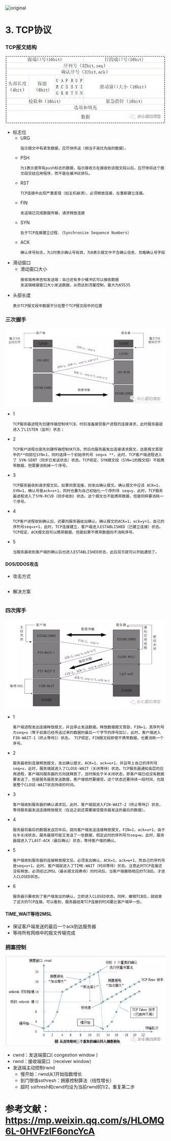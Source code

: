 ![original](https://badgen.net/badge/original/%E4%B8%AD%E5%8D%8E%E7%9F%B3%E6%9D%89/orange)
# 3. TCP协议

### **TCP报文结构**
![tcp协议报文](../images/tcp_protocol.png)
- 标志位
    - URG
        ```
        指示报文中有紧急数据，应尽快传送（相当于高优先级的数据）。
        ```
    - PSH
        ```
        为1表示是带有push标志的数据，指示接收方在接收到该报文段以后，应尽快将这个报文段交给应用程序，而不是在缓冲区排队。
        ```
    - RST
        ```
        TCP连接中出现严重差错（如主机崩溃），必须释放连接，在重新建立连接。
        ```
    - FIN
        ```
        发送端已完成数据传输，请求释放连接
        ```
    - SYN
        ```
        处于TCP连接建立过程.（Synchronize Sequence Numbers）
        ```
    - ACK
        ```
        确认序号标志，为1时表示确认号有效，为0表示报文中不含确认信息，忽略确认号字段
        ```
- 滑动窗口
    - 滑动窗口大小
        ```
        接收端用来告知发送端：自己还有多少缓冲区可以接收数据
        发送端根据窗口大小发送数据，从而达到流量控制，最大为65535
        ```
- 头部长度
    ```
    表示TCP报文段中数据不分在整个TCP报文段中的位置
    ```
    
### **三次握手**
![三次握手](../images/3次握手.png)
- 1 
    ```
    TCP服务器进程先创建传输控制块TCB，时刻准备接受客户进程的连接请求，此时服务器就进入了LISTEN（监听）状态；
    ```
- 2
    ```
    TCP客户进程也是先创建传输控制块TCB，然后向服务器发出连接请求报文，这是报文首部中的**同部位SYN=1，同时选择一个初始序列号 seq=x **，此时，TCP客户端进程进入了 SYN-SENT（同步已发送状态）状态。TCP规定，SYN报文段（SYN=1的报文段）不能携带数据，但需要消耗掉一个序号。
    ```
- 3
    ```
    TCP服务器收到请求报文后，如果同意连接，则发出确认报文。确认报文中应该 ACK=1，SYN=1，确认号是ack=x+1，同时也要为自己初始化一个序列号 seq=y，此时，TCP服务器进程进入了SYN-RCVD（同步收到）状态。这个报文也不能携带数据，但是同样要消耗一个序号。
    ```
- 4
    ```
    TCP客户进程收到确认后，还要向服务器给出确认。确认报文的ACK=1，ack=y+1，自己的序列号seq=x+1，此时，TCP连接建立，客户端进入ESTABLISHED（已建立连接）状态。TCP规定，ACK报文段可以携带数据，但是如果不携带数据则不消耗序号。
    ```
- 5
    ```
    当服务器收到客户端的确认后也进入ESTABLISHED状态，此后双方就可以开始通信了。
    ```
#### DOS/DDOS攻击
- 攻击方式
```

```
- 解决方案
```

```
### **四次挥手**
![四次挥手](../images/4次挥手.png)
- 1
    ```
    客户端进程发出连接释放报文，并且停止发送数据。释放数据报文首部，FIN=1，其序列号为seq=u（等于前面已经传送过来的数据的最后一个字节的序号加1），此时，客户端进入FIN-WAIT-1（终止等待1）状态。 TCP规定，FIN报文段即使不携带数据，也要消耗一个序号。
    ```
- 2
    ```
    服务器收到连接释放报文，发出确认报文，ACK=1，ack=u+1，并且带上自己的序列号seq=v，此时，服务端就进入了CLOSE-WAIT（关闭等待）状态。TCP服务器通知高层的应用进程，客户端向服务器的方向就释放了，这时候处于半关闭状态，即客户端已经没有数据要发送了，但是服务器若发送数据，客户端依然要接受。这个状态还要持续一段时间，也就是整个CLOSE-WAIT状态持续的时间。
    ```
- 3
    ```
    客户端收到服务器的确认请求后，此时，客户端就进入FIN-WAIT-2（终止等待2）状态，等待服务器发送连接释放报文（在这之前还需要接受服务器发送的最后的数据）。
    ```
- 4
    ```
    服务器将最后的数据发送完毕后，就向客户端发送连接释放报文，FIN=1，ack=u+1，由于在半关闭状态，服务器很可能又发送了一些数据，假定此时的序列号为seq=w，此时，服务器就进入了LAST-ACK（最后确认）状态，等待客户端的确认。
    ```
- 5
    ```
    客户端收到服务器的连接释放报文后，必须发出确认，ACK=1，ack=w+1，而自己的序列号是seq=u+1，此时，客户端就进入了TIME-WAIT（时间等待）状态。注意此时TCP连接还没有释放，必须经过2MSL（最长报文段寿命）的时间后，当客户端撤销相应的TCB后，才进入CLOSED状态。
    ```
- 6
    ```
    服务器只要收到了客户端发出的确认，立即进入CLOSED状态。同样，撤销TCB后，就结束了这次的TCP连接。可以看到，服务器结束TCP连接的时间要比客户端早一些。
    ```
#### TIME_WAIT等待2MSL
- 保证客户端发送的最后一个ack到达服务器
- 等待所有网络中的报文传输完成

### **拥塞控制**
![拥塞控制](../images/拥塞控制.png)
- cwnd：发送端窗口( congestion window )
- rwnd：接收端窗口（receiver window）
- 发送端主动控制rwnd
    - 慢开始：rwnd从1开始指数增长
    - 到门限值ssthresh：拥塞控制算法（线性增长）
    - 超时 ssthresh和cwnd均设为当前rwnd的1/2，重复第二步
    
# 参考文献：https://mp.weixin.qq.com/s/HLOMQ6L-0HVFzlF6oncYcA